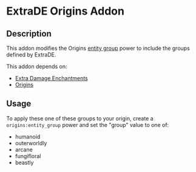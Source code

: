 # ExtraDE Origins Addon

## Description

This addon modifies the Origins [entity group](https://origins.readthedocs.io/en/latest/types/power_types/entity_group/) power to include the groups defined by ExtraDE.

This addon depends on:
- [Extra Damage Enchantments](https://github.com/Provismet/Extra-Damage-Enchantments)
- [Origins](https://github.com/apace100/origins-fabric)

## Usage
To apply these one of these groups to your origin, create a `origins:entity_group` power and set the "group" value to one of:
- humanoid
- outerworldly
- arcane
- fungifloral
- beastly
